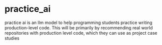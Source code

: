 # practice_ai
practice ai is an llm model to help programming students practice writing production-level code. This will be primarily by recommending real world repositories with production level code, which they can use as project case studies

